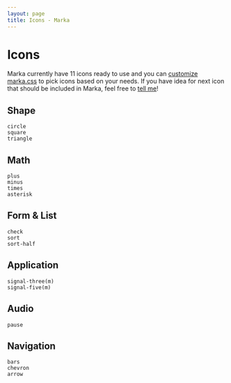 ```yaml
---
layout: page
title: Icons - Marka
---
```


Icons
=====

Marka currently have 11 icons ready to use and
you can [customize marka.css](/customize.html) 
to pick icons based on your needs.
If you have idea for next icon that should
be included in Marka, feel free to 
[tell me](https://github.com/fians/marka/issues)!

Shape
-------------
<div class="iconList">
	<div class="item">
		<i class="icons" data-type="circle" data-rotate="up"></i>
		<code>circle</code>
	</div>
	<div class="item">
		<i class="icons" data-type="square" data-rotate="up"></i>
		<code>square</code>
	</div>
	<div class="item">
		<i class="icons" data-type="triangle" data-rotate="up"></i>
		<code>triangle</code>
	</div>
</div>
<div class="clear"></div>

Math
----
<div class="iconList">
	<div class="item">
		<i class="icons" data-type="plus" data-rotate="up"></i>
		<code>plus</code>
	</div>
	<div class="item">
		<i class="icons" data-type="minus" data-rotate="up"></i>
		<code>minus</code>
	</div>
	<div class="item">
		<i class="icons" data-type="times" data-rotate="up"></i>
		<code>times</code>
	</div>
	<div class="item">
		<i class="icons" data-type="asterisk" data-rotate="up"></i>
		<code>asterisk</code>
	</div>
</div>
<div class="clear"></div>

Form & List
-----------
<div class="iconList">
	<div class="item">
		<i class="icons" data-type="check" data-rotate="up"></i>
		<code>check</code>
	</div>
	<div class="item">
		<i class="icons" data-type="sort" data-rotate="up"></i>
		<code>sort</code>
	</div>
	<div class="item">
		<i class="icons" data-type="sort-half" data-rotate="up"></i>
		<code>sort-half</code>
	</div>
</div>
<div class="clear"></div>

Application
-----------
<div class="iconList">
	<div class="item">
		<i class="icons" data-type="signal-three" data-rotate="up"></i>
		<code>signal-three(m)</code>
	</div>
	<div class="item">
		<i class="icons" data-type="signal-five" data-rotate="up"></i>
		<code>signal-five(m)</code>
	</div>
</div>
<div class="clear"></div>

Audio
-----
<div class="iconList">
	<div class="item">
		<i class="icons" data-type="pause" data-rotate="up"></i>
		<code>pause</code>
	</div>
</div>
<div class="clear"></div>

Navigation
----------
<div class="iconList">
	<div class="item">
		<i class="icons" data-type="bars" data-rotate="up"></i>
		<code>bars</code>
	</div>
	<div class="item">
		<i class="icons" data-type="chevron" data-rotate="up"></i>
		<code>chevron</code>
	</div>
	<div class="item">
		<i class="icons" data-type="arrow" data-rotate="up"></i>
		<code>arrow</code>
	</div>
</div>
<div class="clear"></div>